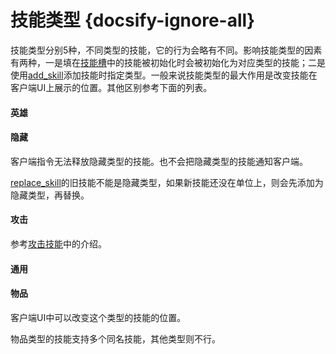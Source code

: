# 技能类型 {docsify-ignore-all} 

技能类型分别5种，不同类型的技能，它的行为会略有不同。影响技能类型的因素有两种，一是填在[技能槽]中的技能被初始化时会被初始化为对应类型的技能；二是使用[add_skill]添加技能时指定类型。一般来说技能类型的最大作用是改变技能在客户端UI上展示的位置。其他区别参考下面的列表。

#### 英雄

#### 隐藏

客户端指令无法释放隐藏类型的技能。也不会把隐藏类型的技能通知客户端。

[replace_skill]的旧技能不能是隐藏类型，如果新技能还没在单位上，则会先添加为隐藏类型，再替换。

#### 攻击

参考[攻击技能]中的介绍。

#### 通用

#### 物品

客户端UI中可以改变这个类型的技能的位置。

物品类型的技能支持多个同名技能，其他类型则不行。

[add_skill]: 404
[replace_skill]: 404
[技能槽]: /ac/skill/技能槽
[攻击技能]: /ac/skill/攻击技能



